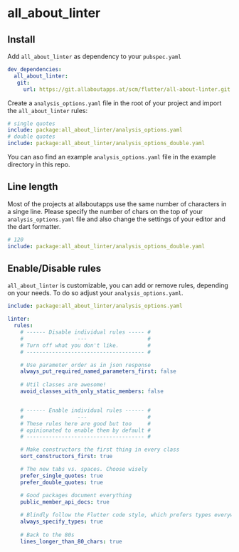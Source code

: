 # all_about_linter

## Install

Add `all_about_linter` as dependency to your `pubspec.yaml`
```yaml
dev_dependencies:
  all_about_linter:
   git:
     url: https://git.allaboutapps.at/scm/flutter/all-about-linter.git
```

Create a `analysis_options.yaml` file in the root of your project and import the `all_about_linter` rules:

```yaml
# single quotes
include: package:all_about_linter/analysis_options.yaml
# double quotes
include: package:all_about_linter/analysis_options_double.yaml
```

You can aso find an example `analysis_options.yaml` file in the example directory in this repo.

## Line length

Most of the projects at allaboutapps use the same number of characters in a singe line.
Please specify the number of chars on the top of your `analysis_options.yaml` file and also change the settings of your editor and the dart formatter.

```yaml
# 120
include: package:all_about_linter/analysis_options_double.yaml
```

## Enable/Disable rules

`all_about_linter` is customizable, you can add or remove rules, depending on your needs. 
To do so adjust your `analysis_options.yaml`.

```yaml
include: package:all_about_linter/analysis_options.yaml

linter:
  rules:
    # ------ Disable individual rules ----- #
    #                 ---                   #
    # Turn off what you don't like.         #
    # ------------------------------------- #

    # Use parameter order as in json response
    always_put_required_named_parameters_first: false
    
    # Util classes are awesome!
    avoid_classes_with_only_static_members: false


    # ------ Enable individual rules ------ #
    #                 ---                   #
    # These rules here are good but too     #
    # opinionated to enable them by default #
    # ------------------------------------- #

    # Make constructors the first thing in every class
    sort_constructors_first: true

    # The new tabs vs. spaces. Choose wisely
    prefer_single_quotes: true
    prefer_double_quotes: true

    # Good packages document everything
    public_member_api_docs: true
    
    # Blindly follow the Flutter code style, which prefers types everywhere
    always_specify_types: true
  
    # Back to the 80s
    lines_longer_than_80_chars: true
```